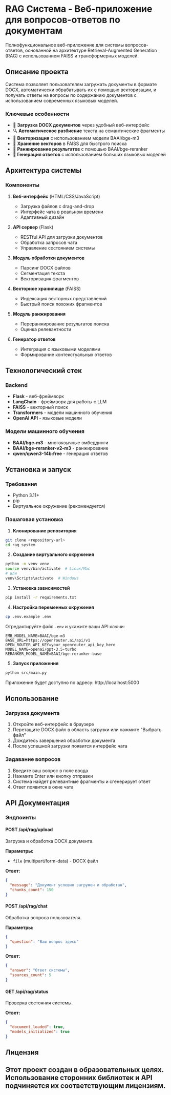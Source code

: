 # RAG Система - Веб-приложение для вопросов-ответов по документам

Полнофункциональное веб-приложение для системы вопросов-ответов, основанной на архитектуре Retrieval-Augmented Generation (RAG) с использованием FAISS и трансформерных моделей.

## Описание проекта

Система позволяет пользователям загружать документы в формате DOCX, автоматически обрабатывать их с помощью векторизации, и получать ответы на вопросы по содержанию документов с использованием современных языковых моделей.

### Ключевые особенности

- 📄 **Загрузка DOCX документов** через удобный веб-интерфейс
- 🔍 **Автоматическое разбиение** текста на семантические фрагменты
- 🧠 **Векторизация** с использованием модели BAAI/bge-m3
- 💾 **Хранение векторов** в FAISS для быстрого поиска
- 🎯 **Ранжирование результатов** с помощью BAAI/bge-reranker
- 🤖 **Генерация ответов** с использованием больших языковых моделей

## Архитектура системы

### Компоненты

1. **Веб-интерфейс** (HTML/CSS/JavaScript)
   - Загрузка файлов с drag-and-drop
   - Интерфейс чата в реальном времени
   - Адаптивный дизайн

2. **API сервер** (Flask)
   - RESTful API для загрузки документов
   - Обработка запросов чата
   - Управление состоянием системы

3. **Модуль обработки документов**
   - Парсинг DOCX файлов
   - Сегментация текста
   - Векторизация фрагментов

4. **Векторное хранилище** (FAISS)
   - Индексация векторных представлений
   - Быстрый поиск похожих фрагментов

5. **Модуль ранжирования**
   - Переранжирование результатов поиска
   - Оценка релевантности

6. **Генератор ответов**
   - Интеграция с языковыми моделями
   - Формирование контекстуальных ответов

## Технологический стек

### Backend
- **Flask** - веб-фреймворк
- **LangChain** - фреймворк для работы с LLM
- **FAISS** - векторный поиск
- **Transformers** - модели машинного обучения
- **OpenAI API** - языковые модели

### Модели машинного обучения
- **BAAI/bge-m3** - многоязычные эмбеддинги
- **BAAI/bge-reranker-v2-m3** - ранжирование
- **qwen/qwen3-14b:free** - генерация ответов

## Установка и запуск

### Требования

- Python 3.11+
- pip
- Виртуальное окружение (рекомендуется)

### Пошаговая установка

1. **Клонирование репозитория**
```bash
git clone <repository-url>
cd rag_system
```

2. **Создание виртуального окружения**
```bash
python -m venv venv
source venv/bin/activate  # Linux/Mac
# или
venv\Scripts\activate  # Windows
```

3. **Установка зависимостей**
```bash
pip install -r requirements.txt
```

4. **Настройка переменных окружения**
```bash
cp .env.example .env
```

Отредактируйте файл `.env` и укажите ваши API ключи:
```env
EMB_MODEL_NAME=BAAI/bge-m3
BASE_URL=https://openrouter.ai/api/v1
OPEN_ROUTER_API_KEY=your_openrouter_api_key_here
MODEL_NAME=openai/gpt-3.5-turbo
RERANKER_MODEL_NAME=BAAI/bge-reranker-base
```

5. **Запуск приложения**
```bash
python src/main.py
```

Приложение будет доступно по адресу: http://localhost:5000

## Использование

### Загрузка документа

1. Откройте веб-интерфейс в браузере
2. Перетащите DOCX файл в область загрузки или нажмите "Выбрать файл"
3. Дождитесь завершения обработки документа
4. После успешной загрузки появится интерфейс чата

### Задавание вопросов

1. Введите ваш вопрос в поле ввода
2. Нажмите Enter или кнопку отправки
3. Система найдет релевантные фрагменты и сгенерирует ответ
4. Ответ появится в окне чата


## API Документация

### Эндпоинты

#### POST /api/rag/upload
Загрузка и обработка DOCX документа.

**Параметры:**
- `file` (multipart/form-data) - DOCX файл

**Ответ:**
```json
{
  "message": "Документ успешно загружен и обработан",
  "chunks_count": 150
}
```

#### POST /api/rag/chat
Обработка вопроса пользователя.

**Параметры:**
```json
{
  "question": "Ваш вопрос здесь"
}
```

**Ответ:**
```json
{
  "answer": "Ответ системы",
  "sources_count": 5
}
```

#### GET /api/rag/status
Проверка состояния системы.

**Ответ:**
```json
{
  "document_loaded": true,
  "models_initialized": true
}
```

## Лицензия

Этот проект создан в образовательных целях. Использование сторонних библиотек и API подчиняется их соответствующим лицензиям.
---

